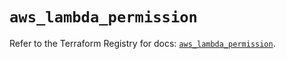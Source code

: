 # `aws_lambda_permission`

Refer to the Terraform Registry for docs: [`aws_lambda_permission`](https://registry.terraform.io/providers/hashicorp/aws/6.12.0/docs/resources/lambda_permission).
